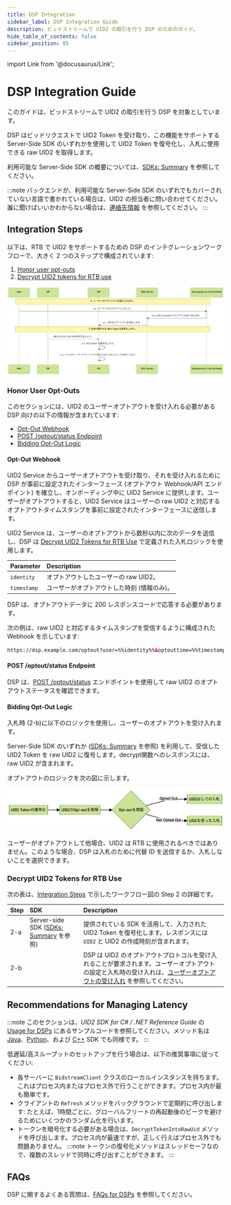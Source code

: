 ```yaml
---
title: DSP Integration
sidebar_label: DSP Integration Guide
description: ビッドストリームで UID2 の取引を行う DSP のためのガイド。
hide_table_of_contents: false
sidebar_position: 05
---
```


import Link from '@docusaurus/Link';

# DSP Integration Guide

このガイドは、<Link href="../ref-info/glossary-uid#gl-bidstream">ビッドストリーム</Link>で UID2 の取引を行う DSP を対象としています。

DSP はビッドリクエストで UID2 Token を受け取り、この機能をサポートする Server-Side SDK のいずれかを使用して UID2 Token を復号化し、入札に使用できる raw UID2 を取得します。

利用可能な Server-Side SDK の概要については、[SDKs: Summary](../sdks/summary-sdks.md) を参照してください。

:::note
バックエンドが、利用可能な Server-Side SDK のいずれでもカバーされていない言語で書かれている場合は、UID2 の担当者に問い合わせてください。誰に聞けばいいかわからない場合は、[連絡先情報](../getting-started/gs-account-setup.md#contact-info) を参照してください。
:::

## Integration Steps 

以下は、RTB で UID2 をサポートするための DSP のインテグレーションワークフローで、大きく 2 つのステップで構成されています:
1. [Honor user opt-outs](#honor-user-opt-outs)
2. [Decrypt UID2 tokens for RTB use](#decrypt-uid2-tokens-for-rtb-use)

![](images/dsp-guide-flow-mermaid.png)

### Honor User Opt-Outs

このセクションには、UID2 のユーザーオプトアウトを受け入れる必要がある DSP 向けの以下の情報が含まれています:

- [Opt-Out Webhook](#opt-out-webhook)
- [POST /optout/status Endpoint](#post-optoutstatus-endpoint)
- [Bidding Opt-Out Logic](#bidding-opt-out-logic)

#### Opt-Out Webhook

UID2 Service からユーザーオプトアウトを受け取り、それを受け入れるために DSP が事前に設定されたインターフェース (オプトアウト Webhook/API エンドポイント) を確立し、オンボーディング中に UID2 Service に提供します。ユーザーがオプトアウトすると、UID2 Service はユーザーの raw UID2 と対応するオプトアウトタイムスタンプを事前に設定されたインターフェースに送信します。

UID2 Service は、ユーザーのオプトアウトから数秒以内に次のデータを送信し、DSP は [Decrypt UID2 Tokens for RTB Use](#decrypt-uid2-tokens-for-rtb-use) で定義された入札ロジックを使用します。

| Parameter | Description |
| :--- | :--- |
| `identity` | オプトアウトしたユーザーの raw UID2。 |
| `timestamp` | ユーザーがオプトアウトした時刻 (情報のみ)。 |

DSP は、オプトアウトデータに 200 レスポンスコードで応答する必要があります。

次の例は、raw UID2 と対応するタイムスタンプを受信するように構成された Webhook を示しています:

```html
https://dsp.example.com/optout?user=%%identity%%&optouttime=%%timestamp%%
```

#### POST /optout/status Endpoint

DSP は、[POST&nbsp;/optout/status](../endpoints/post-optout-status.md) エンドポイントを使用して raw UID2 のオプトアウトステータスを確認できます。

#### Bidding Opt-Out Logic

入札時 (2-b)に以下のロジックを使用し、ユーザーのオプトアウトを受け入れます。

Server-Side SDK のいずれか ([SDKs: Summary](../sdks/summary-sdks.md) を参照) を利用して、受信した UID2 Token を raw UID2 に復号します。decrypt関数へのレスポンスには、raw UID2 が含まれます。

オプトアウトのロジックを次の図に示します。

![](images/dsp-guide-optout-check-mermaid.png)

ユーザーがオプトアウトして他場合、UID2 は RTB に使用されるべきではありません。このような場合、DSP は入札のために代替 ID を送信するか、入札しないことを選択できます。

### Decrypt UID2 Tokens for RTB Use

次の表は、[Integration Steps](#integration-steps) で示したワークフロー図の Step 2 の詳細です。

| Step | SDK | Description |
| :--- | :--- | :--- |
| 2-a  | Server-side SDK ([SDKs: Summary](../sdks/summary-sdks.md) を参照) | 提供されている SDK を活用して、入力された UID2 Token を復号化します。レスポンスには `UID2` と UID2 の作成時刻が含まれます。 |
| 2-b  | | DSP は UID2 のオプトアウトプロトコルを受け入れることが要求されます。ユーザーオプトアウトの設定と入札時の受け入れは、[ユーザーオプトアウトの受け入れ](#honor-user-opt-outs) を参照してください。 |

## Recommendations for Managing Latency

:::note
このセクションは、*UID2 SDK for C# / .NET Reference Guide* の [Usage for DSPs](../sdks/uid2-sdk-ref-csharp-dotnet.md#usage-for-dsps) にあるサンプルコードを参照してください。メソッド名は [Java](../sdks/uid2-sdk-ref-java.md#usage-for-dsps)、[Python](../sdks/uid2-sdk-ref-python.md#usage-for-dsps)、および [C++](../sdks/uid2-sdk-ref-cplusplus.md#interface) SDK でも同様です。
:::

低遅延/高スループットのセットアップを行う場合は、以下の推奨事項に従ってください:

- 各サーバーに `BidstreamClient` クラスのローカルインスタンスを持ちます。これはプロセス内またはプロセス外で行うことができます。プロセス内が最も簡単です。
- クライアントの `Refresh` メソッドをバックグラウンドで定期的に呼び出します: たとえば、1時間ごとに、グローバルフリートの再起動後のピークを避けるためにいくつかのランダム化を行います。
- トークンを暗号化する必要がある場合は、`DecryptTokenIntoRawUid` メソッドを呼び出します。プロセス内が最速ですが、正しく行えばプロセス外でも問題ありません。
  :::note
  トークンの復号化メソッドはスレッドセーフなので、複数のスレッドで同時に呼び出すことができます。
  :::

## FAQs

DSP に関するよくある質問は、[FAQs for DSPs](../getting-started/gs-faqs.md#faqs-for-dsps) を参照してください。
